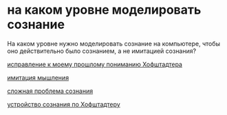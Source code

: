 # на каком уровне моделировать сознание
На каком уровне нужно моделировать сознание на компьютере, чтобы оно действительно было сознанием, а не имитацией сознания?

[исправление к моему прошлому пониманию Хофштадтера](%D0%B8%D1%81%D0%BF%D1%80%D0%B0%D0%B2%D0%BB%D0%B5%D0%BD%D0%B8%D0%B5%20%D0%BA%20%D0%BC%D0%BE%D0%B5%D0%BC%D1%83%20%D0%BF%D1%80%D0%BE%D1%88%D0%BB%D0%BE%D0%BC%D1%83%20%D0%BF%D0%BE%D0%BD%D0%B8%D0%BC%D0%B0%D0%BD%D0%B8%D1%8E%20%D0%A5%D0%BE%D1%84%D1%88%D1%82%D0%B0%D0%B4%D1%82%D0%B5%D1%80%D0%B0)

[имитация мышления](%D0%B8%D0%BC%D0%B8%D1%82%D0%B0%D1%86%D0%B8%D1%8F%20%D0%BC%D1%8B%D1%88%D0%BB%D0%B5%D0%BD%D0%B8%D1%8F)

[сложная проблема сознания](%D1%81%D0%BB%D0%BE%D0%B6%D0%BD%D0%B0%D1%8F%20%D0%BF%D1%80%D0%BE%D0%B1%D0%BB%D0%B5%D0%BC%D0%B0%20%D1%81%D0%BE%D0%B7%D0%BD%D0%B0%D0%BD%D0%B8%D1%8F)

[устройство сознания по Хофштадтеру](../../../../%D0%B0%D0%BD%D0%B0%D1%82%D1%82%D0%B0/%D0%BF%D0%BE%D0%BD%D1%8F%D1%82%D0%B8%D1%8F%2C%20%D1%81%D0%B2%D1%8F%D0%B7%D0%B0%D0%BD%D0%BD%D1%8B%D0%B5%20%D1%81%20%D0%AF/strange%20loop/%D1%83%D1%81%D1%82%D1%80%D0%BE%D0%B9%D1%81%D1%82%D0%B2%D0%BE%20%D1%81%D0%BE%D0%B7%D0%BD%D0%B0%D0%BD%D0%B8%D1%8F%20%D0%BF%D0%BE%20%D0%A5%D0%BE%D1%84%D1%88%D1%82%D0%B0%D0%B4%D1%82%D0%B5%D1%80%D1%83.md)